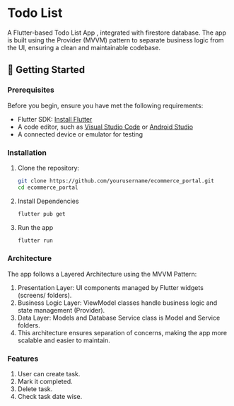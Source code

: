 # Todo List

A Flutter-based Todo List App , integrated with firestore database. The app is built using the Provider (MVVM) pattern to separate business logic from the UI, ensuring a clean and maintainable codebase.

## 🚀 Getting Started

### Prerequisites

Before you begin, ensure you have met the following requirements:

- Flutter SDK: [Install Flutter](https://flutter.dev/docs/get-started/install)
- A code editor, such as [Visual Studio Code](https://code.visualstudio.com/) or [Android Studio](https://developer.android.com/studio)
- A connected device or emulator for testing

### Installation

1. Clone the repository:
   ```bash
   git clone https://github.com/yourusername/ecommerce_portal.git
   cd ecommerce_portal

2. Install Dependencies
   ```bash
   flutter pub get

3. Run the app
   ```bash
   flutter run
   
### Architecture
The app follows a Layered Architecture using the MVVM Pattern:

1. Presentation Layer: UI components managed by Flutter widgets (screens/  folders).
2. Business Logic Layer: ViewModel classes handle business logic and state management (Provider).
3. Data Layer: Models and Database Service class is Model and Service folders.
4. This architecture ensures separation of concerns, making the app more scalable and easier to maintain.

### Features

1. User can create task.
2. Mark it completed.
3. Delete task.
4. Check task date wise.






